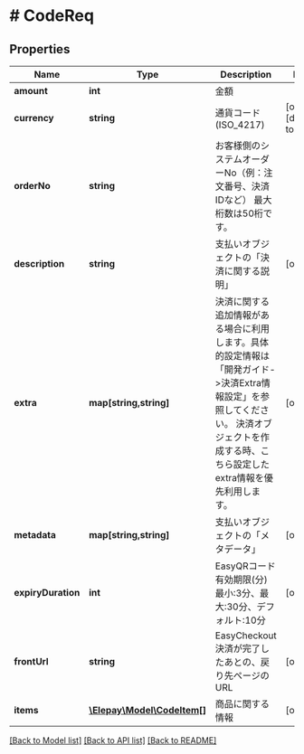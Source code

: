 # # CodeReq

## Properties

Name | Type | Description | Notes
------------ | ------------- | ------------- | -------------
**amount** | **int** | 金額 | 
**currency** | **string** | 通貨コード (ISO_4217) | [optional] [default to 'JPY']
**orderNo** | **string** | お客様側のシステムオーダーNo（例：注文番号、決済IDなど） 最大桁数は50桁です。 | 
**description** | **string** | 支払いオブジェクトの「決済に関する説明」 | [optional] 
**extra** | **map[string,string]** | 決済に関する追加情報がある場合に利用します。具体的設定情報は「開発ガイド-&gt;決済Extra情報設定」を参照してください。 決済オブジェクトを作成する時、こちら設定したextra情報を優先利用します。 | [optional] 
**metadata** | **map[string,string]** | 支払いオブジェクトの「メタデータ」 | [optional] 
**expiryDuration** | **int** | EasyQRコード有効期限(分) 最小:3分、最大:30分、デフォルト:10分 | [optional] 
**frontUrl** | **string** | EasyCheckout決済が完了したあとの、戻り先ページのURL | [optional] 
**items** | [**\Elepay\Model\CodeItem[]**](CodeItem.md) | 商品に関する情報 | [optional] 

[[Back to Model list]](../../README.md#documentation-for-models) [[Back to API list]](../../README.md#documentation-for-api-endpoints) [[Back to README]](../../README.md)


